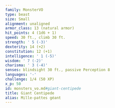 ```yaml
---
family: MonsterVO
type: beast
size: Small
alignment: unaligned
armor_class: 13 (natural armor)
hit_points: 4 (1d6 + 1)
speed: 30 ft., climb 30 ft.
strength: ' 5 (-3)'
dexterity: 14 (+2)
constitution: 12 (+1)
intelligence: ' 1 (-5)'
wisdom: ' 7 (-2)'
charisma: ' 3 (-4)'
senses: blindsight 30 ft., passive Perception 8
languages: '-'
challenge: 1/4 (50 XP)
x_p: 50
id: monsters_vo.md#giant-centipede
title: Giant Centipede
alias: Mille-pattes géant
---
```


